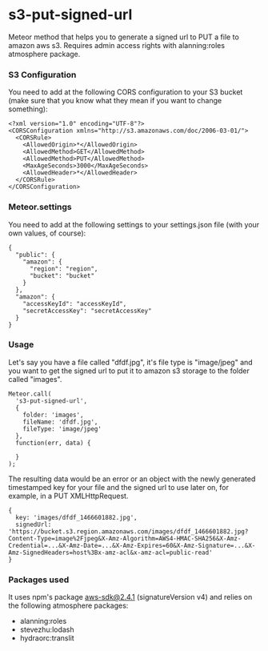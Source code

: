 # s3-put-signed-url

Meteor method that helps you to generate a signed url to PUT a file to amazon aws s3. Requires admin access rights with alanning:roles atmosphere package.

### S3 Configuration

You need to add at the following CORS configuration to your S3 bucket (make sure that you know what they mean if you want to change something):

```
<?xml version="1.0" encoding="UTF-8"?>
<CORSConfiguration xmlns="http://s3.amazonaws.com/doc/2006-03-01/">
  <CORSRule>
    <AllowedOrigin>*</AllowedOrigin>
    <AllowedMethod>GET</AllowedMethod>
    <AllowedMethod>PUT</AllowedMethod>
    <MaxAgeSeconds>3000</MaxAgeSeconds>
    <AllowedHeader>*</AllowedHeader>
  </CORSRule>
</CORSConfiguration>
```

### Meteor.settings

You need to add at the following settings to your settings.json file (with your own values, of course):

```
{
  "public": {
    "amazon": {
      "region": "region",
      "bucket": "bucket"
    }
  },
  "amazon": {
    "accessKeyId": "accessKeyId",
    "secretAccessKey": "secretAccessKey"
  }
}
```

### Usage

Let's say you have a file called "dfdf.jpg", it's file type is "image/jpeg" and you want to get the signed url to put it to amazon s3 storage to the folder called "images".

```
Meteor.call(
  's3-put-signed-url',
  {
    folder: 'images',
    fileName: 'dfdf.jpg',
    fileType: 'image/jpeg'
  },
  function(err, data) {

  }
);
```

The resulting data would be an error or an object with the newly generated timestamped key for your file and the signed url to use later on, for example, in a PUT XMLHttpRequest.

```
{
  key: 'images/dfdf_1466601882.jpg',
  signedUrl: 'https://bucket.s3.region.amazonaws.com/images/dfdf_1466601882.jpg?Content-Type=image%2Fjpeg&X-Amz-Algorithm=AWS4-HMAC-SHA256&X-Amz-Credential=...&X-Amz-Date=...&X-Amz-Expires=60&X-Amz-Signature=...&X-Amz-SignedHeaders=host%3Bx-amz-acl&x-amz-acl=public-read'
}
```

### Packages used

It uses npm's package aws-sdk@2.4.1 (signatureVersion v4) and relies on the following atmosphere packages:

 - alanning:roles
 - stevezhu:lodash
 - hydraorc:translit
